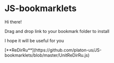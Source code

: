 # JS-bookmarklets
<p>Hi there!</p>
<p>Drag and drop link to your bookmark folder to install</p>
<p>I hope it will be useful for you</p>
[**ReDirRu**](https://github.com/platon-us/JS-bookmarklets/blob/master/UnitReDirRu.js)

